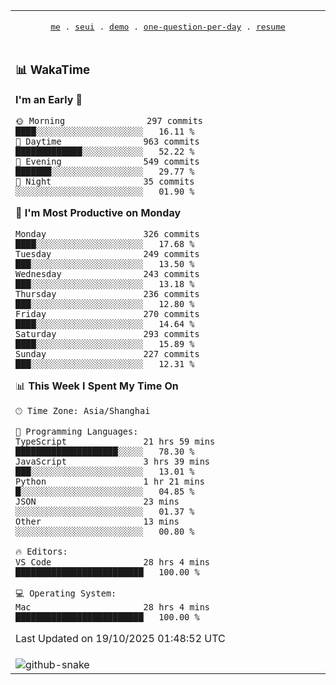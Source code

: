 
<div align="center">

<table>
<tr><td>
  <p align="center">
  <samp>
    <a href="https://github.com/seaeam/seaeam">me</a> .
    <a href="https://github.com/SeaMmMm/se-element">seui</a> .
    <a href="https://github.com/seaeam/project-demo">demo</a> .
    <a href="https://github.com/506-FETL/one-question-per-day">one-question-per-day</a> .
    <a href="https://github.com/506-FETL/resume">resume</a>
    
  </samp>
    </p>
</td></tr>

<tr><td>

### 📊 WakaTime

<!--START_SECTION:waka-->
**I'm an Early 🐤** 

```text
🌞 Morning                297 commits         ████░░░░░░░░░░░░░░░░░░░░░   16.11 % 
🌆 Daytime                963 commits         █████████████░░░░░░░░░░░░   52.22 % 
🌃 Evening                549 commits         ███████░░░░░░░░░░░░░░░░░░   29.77 % 
🌙 Night                  35 commits          ░░░░░░░░░░░░░░░░░░░░░░░░░   01.90 % 
```
📅 **I'm Most Productive on Monday** 

```text
Monday                   326 commits         ████░░░░░░░░░░░░░░░░░░░░░   17.68 % 
Tuesday                  249 commits         ███░░░░░░░░░░░░░░░░░░░░░░   13.50 % 
Wednesday                243 commits         ███░░░░░░░░░░░░░░░░░░░░░░   13.18 % 
Thursday                 236 commits         ███░░░░░░░░░░░░░░░░░░░░░░   12.80 % 
Friday                   270 commits         ████░░░░░░░░░░░░░░░░░░░░░   14.64 % 
Saturday                 293 commits         ████░░░░░░░░░░░░░░░░░░░░░   15.89 % 
Sunday                   227 commits         ███░░░░░░░░░░░░░░░░░░░░░░   12.31 % 
```


📊 **This Week I Spent My Time On** 

```text
🕑︎ Time Zone: Asia/Shanghai

💬 Programming Languages: 
TypeScript               21 hrs 59 mins      ████████████████████░░░░░   78.30 % 
JavaScript               3 hrs 39 mins       ███░░░░░░░░░░░░░░░░░░░░░░   13.01 % 
Python                   1 hr 21 mins        █░░░░░░░░░░░░░░░░░░░░░░░░   04.85 % 
JSON                     23 mins             ░░░░░░░░░░░░░░░░░░░░░░░░░   01.37 % 
Other                    13 mins             ░░░░░░░░░░░░░░░░░░░░░░░░░   00.80 % 

🔥 Editors: 
VS Code                  28 hrs 4 mins       █████████████████████████   100.00 % 

💻 Operating System: 
Mac                      28 hrs 4 mins       █████████████████████████   100.00 % 
```


 Last Updated on 19/10/2025 01:48:52 UTC
<!--END_SECTION:waka-->
</td></tr>

<tr><td>
  <img alt="github-snake" src="profile-snake-contrib/github-user-contribution.svg"/>
</td></tr>

</table>
